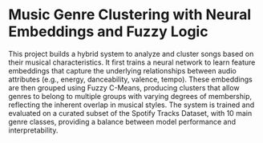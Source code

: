 # Music Genre Clustering with Neural Embeddings and Fuzzy Logic

This project builds a hybrid system to analyze and cluster songs based on their musical characteristics. It first trains a neural network to learn feature embeddings that capture the underlying relationships between audio attributes (e.g., energy, danceability, valence, tempo). These embeddings are then grouped using Fuzzy C-Means, producing clusters that allow genres to belong to multiple groups with varying degrees of membership, reflecting the inherent overlap in musical styles.
The system is trained and evaluated on a curated subset of the Spotify Tracks Dataset, with 10 main genre classes, providing a balance between model performance and interpretability.
